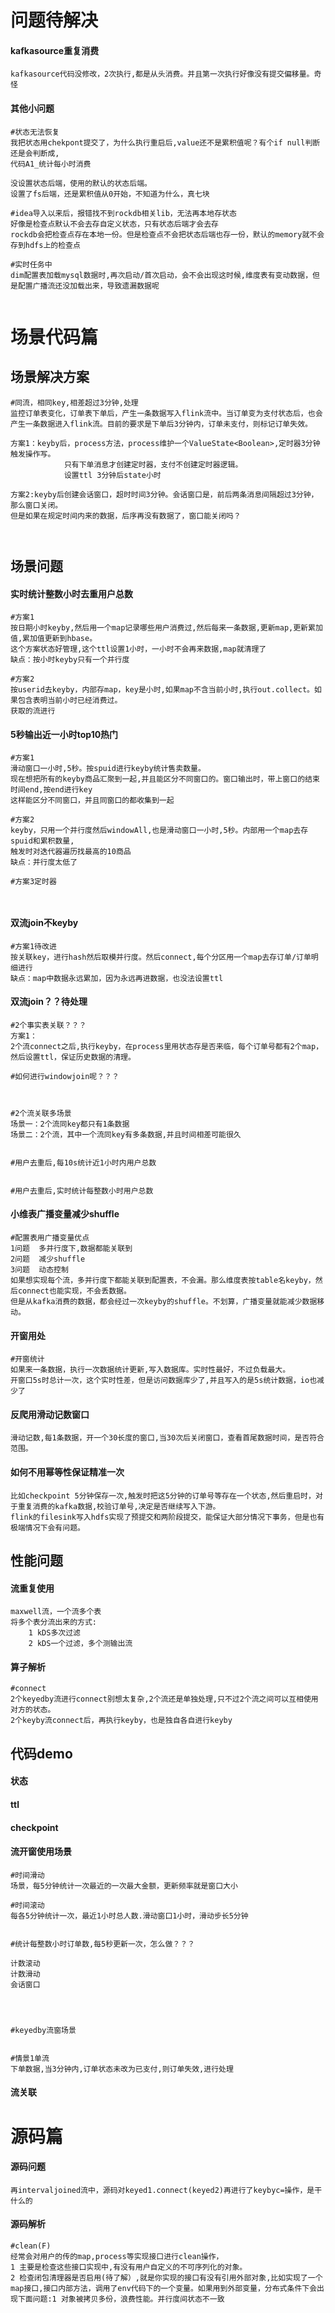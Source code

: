 # 问题待解决

#### kafkasource重复消费

```mysql
kafkasource代码没修改，2次执行,都是从头消费。并且第一次执行好像没有提交偏移量。奇怪
```

#### 其他小问题

```mysql
#状态无法恢复
我把状态用chekpont提交了，为什么执行重启后,value还不是累积值呢？有个if null判断还是会判断成,
代码A1_统计每小时消费

没设置状态后端，使用的默认的状态后端。
设置了fs后端，还是累积值从0开始，不知道为什么，真七块

#idea导入以来后，报错找不到rockdb相关lib，无法再本地存状态
好像是检查点默认不会去存自定义状态，只有状态后端才会去存
rockdb会把检查点存在本地一份。但是检查点不会把状态后端也存一份，默认的memory就不会存到hdfs上的检查点

#实时任务中
dim配置表加载mysql数据时,再次启动/首次启动，会不会出现这时候,维度表有变动数据，但是配置广播流还没加载出来，导致遗漏数据呢


```



# 场景代码篇

## 场景解决方案

```mysql
#同流，相同key,相差超过3分钟,处理
监控订单表变化，订单表下单后，产生一条数据写入flink流中。当订单变为支付状态后，也会产生一条数据进入flink流。目前的要求是下单后3分钟内，订单未支付，则标记订单失效。

方案1：keyby后，process方法，process维护一个ValueState<Boolean>,定时器3分钟触发操作写。
			只有下单消息才创建定时器，支付不创建定时器逻辑。
			设置ttl 3分钟后state小时
			
方案2:keyby后创建会话窗口，超时时间3分钟。会话窗口是，前后两条消息间隔超过3分钟，那么窗口关闭。
但是如果在规定时间内来的数据，后序再没有数据了，窗口能关闭吗？
			


```



## 场景问题

#### 实时统计整数小时去重用户总数

```mysql
#方案1
按日期小时keyby,然后用一个map记录哪些用户消费过,然后每来一条数据,更新map,更新累加值,累加值更新到hbase。
这个方案状态好管理,这个ttl设置1小时，一小时不会再来数据,map就清理了
缺点：按小时keyby只有一个并行度

#方案2
按userid去keyby，内部存map，key是小时,如果map不含当前小时,执行out.collect。如果包含表明当前小时已经消费过。
获取的流进行

```

#### 5秒输出近一小时top10热门

```mysql
#方案1
滑动窗口一小时,5秒。按spuid进行keyby统计售卖数量。
现在想把所有的keyby商品汇聚到一起,并且能区分不同窗口的。窗口输出时，带上窗口的结束时间end,按end进行key
这样能区分不同窗口，并且同窗口的都收集到一起

#方案2  
keyby，只用一个并行度然后windowAll,也是滑动窗口一小时,5秒。内部用一个map去存spuid和累积数量,
触发时对迭代器遍历找最高的10商品 
缺点：并行度太低了

#方案3定时器



```



#### 双流join不keyby

```mysql
#方案1待改进
按关联key，进行hash然后取模并行度。然后connect,每个分区用一个map去存订单/订单明细进行
缺点：map中数据永远累加，因为永远再进数据，也没法设置ttl

```



#### 双流join？？待处理

```mysql
#2个事实表关联？？？
方案1：
2个流connect之后,执行keyby，在process里用状态存是否来临，每个订单号都有2个map，然后设置ttl，保证历史数据的清理。

#如何进行windowjoin呢？？？



#2个流关联多场景
场景一：2个流同key都只有1条数据
场景二：2个流，其中一个流同key有多条数据,并且时间相差可能很久


#用户去重后,每10s统计近1小时内用户总数


#用户去重后,实时统计每整数小时用户总数

```

#### 小维表广播变量减少shuffle

```mysql
#配置表用广播变量优点
1问题  多并行度下,数据都能关联到
2问题  减少shuffle
3问题  动态控制
如果想实现每个流，多并行度下都能关联到配置表，不会漏。那么维度表按table名keyby，然后connect也能实现，不会丢数据。
但是从kafka消费的数据，都会经过一次keyby的shuffle。不划算，广播变量就能减少数据移动。
```

#### 开窗用处

```mysql
#开窗统计
如果来一条数据，执行一次数据统计更新,写入数据库。实时性最好，不过负载最大。
开窗口5s时总计一次，这个实时性差，但是访问数据库少了,并且写入的是5s统计数据，io也减少了
```



#### 反爬用滑动记数窗口

```mysql
滑动记数,每1条数据，开一个30长度的窗口,当30次后关闭窗口，查看首尾数据时间，是否符合范围。
```



#### 如何不用幂等性保证精准一次

```mysql
比如checkpoint 5分钟保存一次,触发时把这5分钟的订单号等存在一个状态,然后重启时，对于重复消费的kafka数据,校验订单号,决定是否继续写入下游。
flink的filesink写入hdfs实现了预提交和两阶段提交，能保证大部分情况下事务，但是也有极端情况下会有问题。
```



## 性能问题

#### 流重复使用

```mysql
maxwell流，一个流多个表
将多个表分流出来的方式:
	1 kDS多次过滤
	2 kDS一个过滤，多个测输出流
```



#### 算子解析

```mysql
#connect
2个keyedby流进行connect别想太复杂,2个流还是单独处理,只不过2个流之间可以互相使用对方的状态。
2个keyby流connect后，再执行keyby，也是独自各自进行keyby
```



## 代码demo

#### 状态

#### ttl

#### checkpoint

#### 流开窗使用场景

```mysql
#时间滑动
场景，每5分钟统计一次最近的一次最大金额，更新频率就是窗口大小

#时间滚动
每各5分钟统计一次，最近1小时总人数.滑动窗口1小时，滑动步长5分钟


#统计每整数小时订单数,每5秒更新一次，怎么做？？？

计数滚动
计数滑动
会话窗口




#keyedby流窗场景


#情景1单流
下单数据,当3分钟内,订单状态未改为已支付,则订单失效,进行处理

```



#### 流关联





# 源码篇

#### 源码问题

```
再intervaljoined流中，源码对keyed1.connect(keyed2)再进行了keybyc=操作，是干什么的
```



#### 源码解析

```mysql
#clean(F)
经常会对用户的传的map,process等实现接口进行clean操作，
1 主要是检查这些接口实现中,有没有用户自定义的不可序列化的对象。
2 检查闭包清理器是否启用(待了解）,就是你实现的接口有没有引用外部对象,比如实现了一个map接口,接口内部方法，调用了env代码下的一个变量。如果用到外部变量，分布式条件下会出现下面问题:1 对象被拷贝多份，浪费性能。并行度间状态不一致
              
              
              
```


